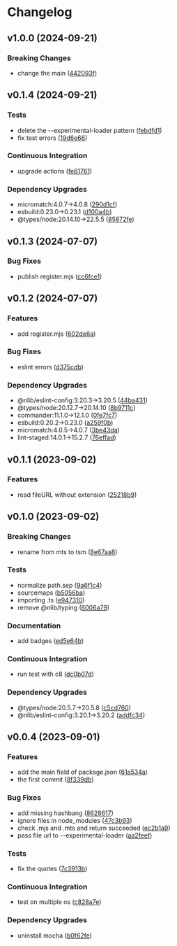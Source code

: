 # Changelog

## v1.0.0 (2024-09-21)

### Breaking Changes

- change the main ([442093f](https://github.com/nlibjs/tsm/commit/442093f2e4171d01ebc1c743ff75b2a49c28b3f3))


## v0.1.4 (2024-09-21)

### Tests

- delete the --experimental-loader pattern ([febdfd1](https://github.com/nlibjs/tsm/commit/febdfd19024670c10d19d9a7e8860d2b3a42c396))
- fix test errors ([19d6e66](https://github.com/nlibjs/tsm/commit/19d6e6600626669e08f42aa37d187fcdcee090c8))

### Continuous Integration

- upgrade actions ([fe61761](https://github.com/nlibjs/tsm/commit/fe61761bd1856d2232e543ffb3fe9fa50e39970f))

### Dependency Upgrades

- micromatch:4.0.7→4.0.8 ([290d1cf](https://github.com/nlibjs/tsm/commit/290d1cf6802b4be02f1bc4952f7e3545ac43ddc3))
- esbuild:0.23.0→0.23.1 ([d100a4b](https://github.com/nlibjs/tsm/commit/d100a4b8921d8935de398870b96d361ab4bf7980))
- @types/node:20.14.10→22.5.5 ([85872fe](https://github.com/nlibjs/tsm/commit/85872fecc5d0ec3b9f73a3811a72c5d6bf5f87be))


## v0.1.3 (2024-07-07)

### Bug Fixes

- publish register.mjs ([cc6fce1](https://github.com/nlibjs/tsm/commit/cc6fce16abbba52452b43972e87cb644ac08cb67))


## v0.1.2 (2024-07-07)

### Features

- add register.mjs ([602de6a](https://github.com/nlibjs/tsm/commit/602de6a1b234bb11d0c441b450040e315d408714))

### Bug Fixes

- eslint errors ([d375cdb](https://github.com/nlibjs/tsm/commit/d375cdb8631a869ff7de078c8402e041d99d2a9b))

### Dependency Upgrades

- @nlib/eslint-config:3.20.3→3.20.5 ([44ba431](https://github.com/nlibjs/tsm/commit/44ba4312986f7f389cce69df350fe441f0505e83))
- @types/node:20.12.7→20.14.10 ([8b9711c](https://github.com/nlibjs/tsm/commit/8b9711c8ef6e9c92eab5a919c8308d2cfa3d3bbe))
- commander:11.1.0→12.1.0 ([0fe7fc7](https://github.com/nlibjs/tsm/commit/0fe7fc7b041563cc1f85839bece1df0e2eb97433))
- esbuild:0.20.2→0.23.0 ([a259f0b](https://github.com/nlibjs/tsm/commit/a259f0bf001a83ddbaccdba8884f186e3d5daf70))
- micromatch:4.0.5→4.0.7 ([3be43da](https://github.com/nlibjs/tsm/commit/3be43da98779607741da9b2852ae9f24a920515b))
- lint-staged:14.0.1→15.2.7 ([76effad](https://github.com/nlibjs/tsm/commit/76effadb9d6798e275197801d94a0c58d9577f42))


## v0.1.1 (2023-09-02)

### Features

- read fileURL without extension ([25218b9](https://github.com/nlibjs/tsm/commit/25218b9f50ad92803bdb8f201d498970cbf52060))


## v0.1.0 (2023-09-02)

### Breaking Changes

- rename from mts to tsm ([8e67aa8](https://github.com/nlibjs/tsm/commit/8e67aa8d375e0a458cc0c742c4e311093aef001d))

### Tests

- normalize path.sep ([9a6f1c4](https://github.com/nlibjs/tsm/commit/9a6f1c4e4e63ffae0fb32e0985879b64bf26af24))
- sourcemaps ([b5056ba](https://github.com/nlibjs/tsm/commit/b5056bae1014ab81b38a64bd3fe6f65cfbd9266b))
- importing .ts ([e947310](https://github.com/nlibjs/tsm/commit/e9473100a9862dd660f48652acb49e567ffa795e))
- remove @nlib/typing ([6006a79](https://github.com/nlibjs/tsm/commit/6006a79cb7eea5ceda40079ecb97a44790ef7c3e))

### Documentation

- add badges ([ed5e64b](https://github.com/nlibjs/tsm/commit/ed5e64b3fc317446a0f921c7e8fde3e708a889de))

### Continuous Integration

- run test with c8 ([dc0b07d](https://github.com/nlibjs/tsm/commit/dc0b07de946f09ad9b705909904c4e3c577a93c2))

### Dependency Upgrades

- @types/node:20.5.7→20.5.8 ([c5cd760](https://github.com/nlibjs/tsm/commit/c5cd760451225ddd25064f88aa89c9a8d6ac8d22))
- @nlib/eslint-config:3.20.1→3.20.2 ([addfc34](https://github.com/nlibjs/tsm/commit/addfc3423bddc35b6458552b5c4a964c89bf723d))


## v0.0.4 (2023-09-01)

### Features

- add the main field of package.json ([61a534a](https://github.com/nlibjs/tsm/commit/61a534a28c7c041c49306736d741d42d61ddb71d))
- the first commit ([8f339db](https://github.com/nlibjs/tsm/commit/8f339db587aab4c63a9c3fdba984e64b2905d848))

### Bug Fixes

- add missing hashbang ([8628617](https://github.com/nlibjs/tsm/commit/86286170dd55c6755b7c4429afdce7c06c55991a))
- ignore files in node_modules ([47c3b93](https://github.com/nlibjs/tsm/commit/47c3b9345f06747b7e6daa6185d2fb19138ce046))
- check .mjs and .mts and return succeeded ([ec2b1a9](https://github.com/nlibjs/tsm/commit/ec2b1a9cfeb346a035fbe726636c6dbc8f1cadde))
- pass file url to --experimental-loader ([aa2feef](https://github.com/nlibjs/tsm/commit/aa2feefb435777d4d5c133a12c58469081db75a1))

### Tests

- fix the quotes ([7c3913b](https://github.com/nlibjs/tsm/commit/7c3913bb6571ac9752963290190a7aeaacab613d))

### Continuous Integration

- test on multiple os ([c828a7e](https://github.com/nlibjs/tsm/commit/c828a7e8b8489224ea334b6584f71232b0440a32))

### Dependency Upgrades

- uninstall mocha ([b0f62fe](https://github.com/nlibjs/tsm/commit/b0f62fea4b8dd70cc2032b8635863cc7508489f8))


